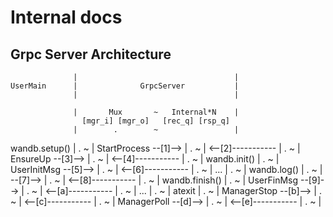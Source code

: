 
# Internal docs

## Grpc Server Architecture

                  |                                   |
    UserMain      |              GrpcServer           |
                  |                                   |

                  |       Mux       ~   Internal*N    |
                    [mgr_i] [mgr_o]   [rec_q] [rsp_q]
                  |        .        ~                 |
 wandb.setup()
                  |        .        ~                 |
 StartProcess  --[1]-->
                  |        .        ~                 |
              <--[2]-----------
                  |        .        ~                 |
 EnsureUp      --[3]-->
                  |        .        ~                 |
              <--[4]-----------
                  |        .        ~                 |
 wandb.init()
                  |        .        ~                 |
 UserInitMsg   --[5]-->
                  |        .        ~                 |
              <--[6]-----------
                  |        .        ~                 |
 ...
                  |        .        ~                 |
 wandb.log()
                  |        .        ~                 |
               --[7]-->
                  |        .        ~                 |
              <--[8]-----------
                  |        .        ~                 |
 wandb.finish()
                  |        .        ~                 |
 UserFinMsg    --[9]-->
                  |        .        ~                 |
              <--[a]-----------
                  |        .        ~                 |
 ...
                  |        .        ~                 |
 atexit
                  |        .        ~                 |
 ManagerStop   --[b]-->
                  |        .        ~                 |
              <--[c]-----------
                  |        .        ~                 |
 ManagerPoll   --[d]-->
                  |        .        ~                 |
              <--[e]-----------
                  |        .        ~                 |
